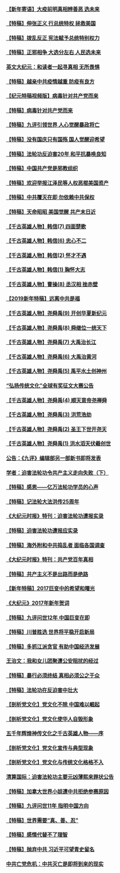 #### [【新年寄语】大疫前明真相辨善恶 选未来](../pages/nsc424/n12660855.md) 
#### [【特稿】伸张正义 行总统特权 拯救美国](../pages/nsc424/n12616806.md) 
#### [【特稿】拨乱反正 宪法赋予总统特别权力](../pages/nsc424/n12598306.md) 
#### [【特稿】正邪相争 大选分左右 人民选未来](../pages/nsc424/n12545208.md) 
#### [英文大纪元：和读者一起寻真相 无所畏惧](../pages/nsc424/n12542027.md) 
#### [【特稿】越亲中共疫情越重 防疫有良方](../pages/nsc424/n12042989.md) 
#### [【纪元特稿视频版】病毒针对共产党而来](../pages/nsc424/n11977328.md) 
#### [【特稿】病毒针对共产党而来](../pages/nsc424/n11928818.md) 
#### [【特稿】九评引领世界 人心觉醒暴政将亡](../pages/nsc424/n11660496.md) 
#### [【特稿】没有国庆只有国殇 国人觉醒迎希望](../pages/nsc424/n11549354.md) 
#### [【特稿】法轮功反迫害20年 和平抗暴唤良知](../pages/nsc424/n11389135.md) 
#### [【特稿】中国共产党是邪教组织](../pages/nsc424/n11355551.md) 
#### [【特稿】欢迎举报江泽民等人权恶棍美国资产](../pages/nsc424/n11303040.md) 
#### [【特稿】中共覆灭在即 勿依赖中共保权](../pages/nsc424/n11278510.md) 
#### [【特稿】天命昭昭 美国觉醒 共产末日近](../pages/nsc424/n11150259.md) 
#### [【千古英雄人物】韩信(7) 四面楚歌](../pages/nsc424/n7552608.md) 
#### [【千古英雄人物】韩信(6) 忠心不二](../pages/nsc424/n7552572.md) 
#### [【千古英雄人物】韩信(2) 怀才不遇](../pages/nsc424/n7547691.md) 
#### [【千古英雄人物】韩信(1) 胸怀大志](../pages/nsc424/n7544501.md) 
#### [【千古英雄人物】曹操(8) 丞汉相 挫赤壁](../pages/nsc424/n7662490.md) 
#### [【2019新年特稿】远离中共是福](../pages/nsc424/n10942748.md) 
#### [【千古英雄人物】尧舜禹(9) 开创华夏新纪元](../pages/nsc424/n7519873.md) 
#### [【千古英雄人物】尧舜禹(8) 舜继位一统天下](../pages/nsc424/n7515411.md) 
#### [【千古英雄人物】尧舜禹(7) 大禹治长江](../pages/nsc424/n7475820.md) 
#### [【千古英雄人物】尧舜禹(6) 大禹治黄河](../pages/nsc424/n7475816.md) 
#### [【千古英雄人物】尧舜禹(5) 禹平水土创神州](../pages/nsc424/n7475809.md) 
#### [“弘扬传统文化”全球有奖征文大赛公告](../pages/nsc424/n10889849.md) 
#### [【千古英雄人物】尧舜禹(4) 顺天意帝尧禅舜](../pages/nsc424/n7471624.md) 
#### [【千古英雄人物】尧舜禹(3) 洪荒浩劫](../pages/nsc424/n7471607.md) 
#### [【千古英雄人物】尧舜禹(2) 圣王下世开尧天](../pages/nsc424/n7467643.md) 
#### [【千古英雄人物】尧舜禹(1) 洪水滔天伏羲创世](../pages/nsc424/n7467618.md) 
#### [公告：《九评》编辑部另一部新书即将发表](../pages/nsc424/n10405104.md) 
#### [学者：迫害法轮功令共产主义走向失败（下）](../pages/nsc424/n10009951.md) 
#### [【特稿】感恩——亿万法轮功学员的心声](../pages/nsc424/n9880260.md) 
#### [【特稿】记法轮大法洪传25周年](../pages/nsc424/n9116480.md) 
#### [《大纪元时报》特刊：迫害法轮功遭报实录](../pages/nsc424/n9082916.md) 
#### [【特稿】迫害法轮功遭报应实录](../pages/nsc424/n9055656.md) 
#### [【特稿】海外附和中共捣乱者 面临各国调查](../pages/nsc424/n9047645.md) 
#### [《大纪元时报》特刊：共产党百年真相](../pages/nsc424/n8879818.md) 
#### [【特稿】共产主义不是出路而是绝路](../pages/nsc424/n8792816.md) 
#### [【新年特稿】2017巨变中的希望和曙光](../pages/nsc424/n8655525.md) 
#### [《大纪元》2017年新年贺词](../pages/nsc424/n8651727.md) 
#### [【特稿】九评问世12年 中国巨变在即](../pages/nsc424/n8506053.md) 
#### [【特稿】川普胜选 世界将平稳开启新局](../pages/nsc424/n8482166.md) 
#### [【特稿】多抓江派贪官 有助中国经济发展](../pages/nsc424/n8454769.md) 
#### [王治文：我和女儿团聚遭公安阻扰的经过](../pages/nsc424/n8186638.md) 
#### [【特稿】暴行必须终结‭ ‬真相必须公之于众](../pages/nsc424/n8103572.md) 
#### [【特稿】法轮功在反迫害中壮大](../pages/nsc424/n7915493.md) 
#### [【剖析党文化】党文化不除 中国难以崛起](../pages/nsc424/n7484466.md) 
#### [【剖析党文化】党文化使华人自毁形象](../pages/nsc424/n7480414.md) 
#### [五千年辉煌神传文化之千古英雄人物——序](../pages/nsc424/n7465898.md) 
#### [【剖析党文化】党文化宣传与典型现象](../pages/nsc424/n4667282.md) 
#### [【剖析党文化】党文化与传统文化格格不入](../pages/nsc424/n4665279.md) 
#### [清算国际：迫害法轮功主要元凶薄熙来罪状公告](../pages/nsc424/n4621860.md) 
#### [【特稿】加拿大世界小姐遭中共拒绝参赛原因](../pages/nsc424/n4585305.md) 
#### [【特稿】九评问世11年 指明中国方向](../pages/nsc424/n4578971.md) 
#### [【特稿】世界需要“真、善、忍”](../pages/nsc424/n4577812.md) 
#### [【特稿】感情代替不了理智](../pages/nsc424/n4564327.md) 
#### [【特稿】抛弃中共 习近平可望青史留名](../pages/nsc424/n4549169.md) 
#### [中共亡党危机：中共灭亡是即将到来的现实](../pages/nsc424/n4547349.md) 
